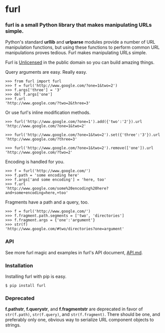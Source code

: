 # furl

### furl is a small Python library that makes manipulating URLs simple.

Python's standard __urllib__ and __urlparse__ modules provide a number of URL
manipulation functions, but using these functions to perform common URL
manipulations proves tedious. Furl makes manipulating URLs simple.

Furl is [Unlicensed](http://unlicense.org/) in the public domain so you can
build amazing things.

Query arguments are easy. Really easy.

```pycon
>>> from furl import furl
>>> f = furl('http://www.google.com/?one=1&two=2')
>>> f.args['three'] = '3'
>>> del f.args['one']
>>> f.url
'http://www.google.com/?two=2&three=3'
```

Or use furl's inline modification methods.

```pycon
>>> furl('http://www.google.com/?one=1').add({'two':'2'}).url
'http://www.google.com/?one=1&two=2'

>>> furl('http://www.google.com/?one=1&two=2').set({'three':'3'}).url
'http://www.google.com/?three=3'

>>> furl('http://www.google.com/?one=1&two=2').remove(['one']).url
'http://www.google.com/?two=2'
```

Encoding is handled for you.

```pycon
>>> f = furl('http://www.google.com/')
>>> f.path = 'some encoding here'
>>> f.args['and some encoding'] = 'here, too'
>>> f.url
'http://www.google.com/some%20encoding%20here?and+some+encoding=here,+too'
```

Fragments have a path and a query, too.

```pycon
>>> f = furl('http://www.google.com/')
>>> f.fragment.path.segments = ['two', 'directories']
>>> f.fragment.args = {'one':'argument'}
>>> str(f)
'http://www.google.com/#two/directories?one=argument'
```


### API

See more furl magic and examples in furl's API document,
[API.md](https://github.com/gruns/furl/blob/master/API.md).


### Installation

Installing furl with pip is easy.

```
$ pip install furl
```


### Deprecated

__f.pathstr__, __f.querystr__, and __f.fragmentstr__ are deprecated in favor of
`str(f.path)`, `str(f.query)`, and `str(f.fragment)`. There should be one, and
preferably only one, obvious way to serialize URL component objects to strings.
